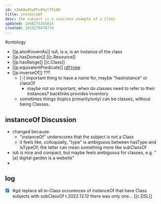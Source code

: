 ```yaml
---
id: s2AA4w4SyPFu44ylTFLQH
title: instanceOf
desc: the subject is a concrete example of a Class
updated: 1698275345014
created: 1633270478774
---
```


#ontology

- [[p.alsoKnownAs]] isA, is a, is an instance of the class
- [[p.hasDomain]] [[c.Resource]]
- [[p.hasRange]] [[c.Class]]
- [[p.equivalentPredicate]] [rdf:type](http://www.w3.org/1999/02/22-rdf-syntax-ns#type)
- [[p.inverseOf]] ???
  - [-] important thing to have a name for, maybe "hasInstance"  or classOf
    - maybe not so important, when do classes need to refer to their instances? backlinks provides inventory 
  - sometimes things (topics primarily/only) can be classes, without being Classes.
  

## instanceOf Discussion

- changed because 
  - "instanceOf" underscores that the subject is not a Class
  - it feels like, colloquially, "type" is ambiguous between hasType and isTypeOf; the latter can mean  something more like subClassOf
- isA is nice and compact, but maybe feels ambiguous for classes, e.g. "[a] digital garden is a website" 
- 

## log

- [x] #gd replace all in-Class occurences of instanceOf that have Class subjects with subClassOf
  t.2022.12.12 there was only one... [[c.DSL]]